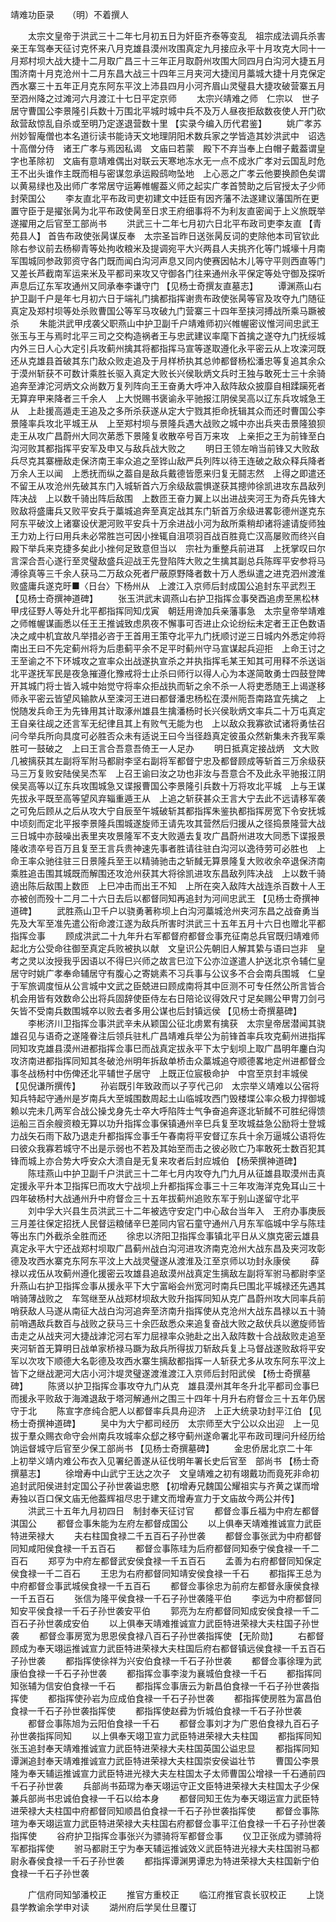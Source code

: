 靖难功臣录　　（明）不着撰人

　　太宗文皇帝于洪武三十二年七月初五日为奸臣齐泰等变乱　祖宗成法调兵杀害亲王车驾奉天征讨克怀来八月克雄县漠州攻围真定九月接应永平十月攻克大同十一月郑村坝大战大捷十二月取广昌三十三年正月取蔚州攻围大同四月白沟河大捷五月围济南十月克沧州十二月东昌大战三十四年三月夹河大捷闰月藁城大捷十月克保定西水寨三十五年正月克东阿东平汶上沛县四月小河齐眉山灵璧县大捷攻破营寨五月至泗州降之过滩河六月渡江十七日平定京师
　　太宗兴靖难之师　仁宗以　世子居守曹国公李景隆引兵数十万围北平城时城中兵不及万人昼夜拒敌数夜使人开门砍敌营敌惊乱自杀或至明乃定遂退营数十里 【实录今编入历代君鉴】
　　姚广孝苏州妙智庵僧也本名道衍读书能诗天文地理阴阳术数兵家之学皆造其妙洪武中　诏选十高僧分侍　诸王广孝与焉因私谒　文庙曰若蒙　殿下不弃当奉上白帽子戴葢谓皇字也革除初　文庙有意靖难偶出对联云天寒地冻水无一点不成氷广孝对云国乱时危王不出头谁作主既而相与密谋忽承运殿鸱吻坠地　上心恶之广孝云他要换颜色矣谓以黄易绿也及出师广孝常居守运筹帷幄葢义师之起实广孝首赞助之后官授太子少师封荣国公
　　李友直北平布政司吏初建文中廷臣有因齐藩不法遂建议藩国所在更置守臣于是擢张昺为北平布政使昺至日求王府细事将不为利友直密闻于上义旅既举遂擢用之后官至工部尚书
　　洪武三十二年七月初六日北平布政司吏李友直 【青苑县人】 首告布政使张昺谋反奉　太宗圣旨昨日送张昺反词的吏除他本司官钦此除右参议前去杨柳青等处拘收粮米及提调宛平大兴两县人夫挑齐化等门城壕十月南军围城同参政郭资守各门既而闻白沟河声息又同内使赛因帖木儿等守平则西直等门又差长芦截南军运来米及平都司来攻又守御各门往来通州永平保定等处守御及探听声息后辽东军攻通州又同承奉李谦守门 【见杨士奇撰友直墓志】
　　谭渊燕山右护卫副千户是年七月初六日于端礼门擒都指挥谢贵布政使张昺等官及攻夺九门随征真定及郑村坝等处杀败曹国公等军马攻破九门营寨三十四年至挟河搏战所乘马蹶被杀
　　朱能洪武甲戌袭父职燕山中护卫副千户靖难师初兴帷幄密议惟河间忠武王张玉与王与焉时北平三司之交构造祸者王与忠武建议率麾下首擒之遂夺九门抚绥城内外三日人心大定引兵攻蓟州擒其将都指挥马宣等遂取遵化永平密云从上攻滦河既还从克雄县首破其东门敌众败走追及于月样桥执其总帅都督杨松潘忠等复追其余众于漠州斩获不可数计乘胜长驱入真定大败长兴侯耿炳文兵时王独与敢死士三十余骑追奔至滹沱河炳文众尚数万复列阵向王王奋勇大呼冲入敌阵敌众披靡自相蹂躏死者无算弃甲来降者三千余人　上大悦赐书褒谕永平驰报江阴侯吴高以辽东兵攻城急王从　上赴援高遁走王追及之多所杀获遂从定大宁戮其拒命抚辑其众而还时曹国公李景隆率兵攻北平城王从　上至郑村坝与景隆兵遇大战败之城中亦出兵夹击景隆狼狈走王从攻广昌蔚州大同次苐悉下景隆复收散卒号百万来攻　上亲拒之王为前锋至白沟河败其都指挥平安军及申又与敌兵战大败之
　　明日王领左哨当前锋又大败敌兵尽克其寨栅敌走保济南王率众追之至铧山敌严兵列阵以待王连破之敌众释兵降者万余人王以闻　上悉抚而纵之葢自是敌兵戴德皆愿来归复无鬪志然　上得之即遣还不留王从攻沧州先破其东门入城斩首六万余级敌震惧遂获其摠帅徐凯进攻东昌敌列阵决战　上以数千骑出阵后敌围　上数匝王奋力翼上以出进战夹河王为奇兵先锋大败敌将盛庸兵又败平安兵于藁城追奔至真定战其东门斩首万余级进畧彰德州遂克东阿东平破汶上诸寨设伏淝河败平安兵十万余进战小河为敌所乘稍却诸将遽请旋师独王力劝上行曰用兵未必常胜岂可因小挫辄自沮项羽百战百胜竟亡汉高屡败而终兴自　殿下举兵来克捷多矣此小挫何足致意但当以　宗社为重整兵前进耳　上抚掌叹曰尔言深合吾心遂行至灵璧敌盛兵迎战王先登陷阵大败之生擒其副总兵陈晖平安参将马溥徐真等三千余人获马二万敌众死者尸蔽原野降者数十万人悉纵遣之进克泗州渡淮败盛庸兵遂克旴■〈日台〉下杨州从　上渡江入京师后封成国公追封东平武烈王 【见杨士奇撰神道碑】
　　张玉洪武末调燕山右护卫指挥佥事癸酉追虏至黑松林甲戌征野人等处升北平都指挥同知戊寅　朝廷用谗加兵亲藩事急　太宗皇帝举靖难之师帷幄谋画悉以任王王推诚致虑夙夜不懈事可否进止众论纷纭未定者王正色数语决之咸中机宜故凡举措必咨于王首用王策夺北平九门抚顺讨逆三日城内外悉定帅将南出王曰不先定蓟州将为后患蓟平余不足平时蓟州守马宣谋起兵迎拒　上命王讨之王至谕之不下环城攻之宣率众出战遂执宣杀之并执指挥毛某王知其可用释不杀送诣北平遂抚军民是夜急摧遵化豫戒将士止杀曰师行以得人心为本遂简敢勇士四鼓登陴开其城门将士皆入城中始觉守将率众拒战执而斩之余不杀一人将吏悉随王上谒遂移师永平密云皆望风输款从至滦河王进曰都督潘忠杨松在漠州阨吾南路宜先擒之　上悦随发兵命王为先锋用其计取涿州雄县生擒潘杨时长兴侯耿炳文率兵二十万屯真定王自亲往觇之还言军无纪律且其上有败气无能为也　上以敌众我寡欲试诸将勇怯召问今举兵所向具度可必胜否众未有适说王曰今当径趋真定彼虽众然新集未齐我军乘胜可一鼓破之　上曰王言合吾意吾倚王一人足办
　　明日抵真定接战炳　文大败几被摛获其左副将军附马都尉李坚右副将军都督宁忠及都督顾成等斩首三万余级获马三万复败安陆侯吴杰军　上召王谕曰汝之功也非汝与吾意合不及此永平驰报江阴侯吴高等以辽东兵攻围城急又谍报曹国公李景隆引兵数十万将攻北平城　上与王谋先拔永平既至高等望风弃辎重遁王从　上追之斩获甚众王言大宁去此不远请移军袭之可免后顾从之后从攻大宁自辰至午城破斩其都指挥朱鉴执都指挥房宽下令安抚城中顷刻而定北平报李景隆兵围城遂旋师王请先攻其营然后归援从之径捣景隆营大战三日城中亦鼓噪出表里夹攻景隆军不支大败遁去复攻广昌蔚州进攻大同悉下谍报景隆收溃卒号百万且复至王言兵贵神速先事者胜请往驻白沟河以逸待劳可必胜也　上命王率众驰往驻三日景隆兵至王以精骑驰击之斩馘无算景隆复大败收余卒退保济南乘胜追击围其城既而解围还攻沧州获其大将徐凯进攻东昌敌列阵决战　上以数千骑遶出陈后敌围上数匝　上巳冲击而出王不知　上所在突入敌阵大战连杀百数十人王亦被创而殁十二月二十六日去后以都督同知再追封为河间忠武王 【见杨士奇撰神道碑】
　　武胜燕山卫千户以骁勇著称坝上白沟河藁城沧州夹河东昌之战奋勇当先及大军至准先遣公衔命渡江遂为敌兵所害时洪武三十五年五月十六日也赠北平都指挥佥事
　　顾成洪武二十九年升右军都督府都督佥事充征南总兵官既归靖难师起北方公受命往御至真定兵败被执以献　文皇识公先朝旧人解其絷与语曰岂非　皇考之灵以汝授我乎因语以不得巳兴师之故言巳泣下公亦泣遂遣人护送北京令辅仁皇　居守时姚广孝奉命辅居守有腹心之寄姚素不习兵事与公议多不合会南兵围城　仁皇　于军旅调度恒从公言城中文武之臣兢进曰顾成南将其中叵测不可专任然公所言皆合机会用皆有效数命公出将兵固辞使臣侍左右日陪论议得效尺寸足矣赐公甲冑刀剑弓矢皆不受南兵数围城卒以败去者多用公谋也后封镇远侯 【见杨士奇撰墓碑】
　　李彬济川卫指挥佥事洪武辛未从颖国公征北虏累有擒获　太宗皇帝居潜闻其骁雄召见与语奇之遂隆眷注后领兵驻札广昌靖难兵举公为前锋首率兵攻克蓟州进指挥同知攻克雄县漠州进都指挥佥事巳而战真定拔永平下太宁刬坝上取广昌明年鏖白沟攻济南进都指挥同知其冬破沧州明年拆敌单桥击众藁城追夺顺德畧地定州进都督佥事冬战杨村中伤俾还北平辅世子居守　上既正位宸极命护　中宫至京封丰城侯 【见倪谦所撰传】
　　孙岩既引年致政而以子亨代己卯　太宗举义靖难以公宿将知兵特起守通州是岁南兵大至城围数周起土山临城攻西门毁楼堞公率众极力捍御城赖以完未几两军合战公操戈身先士卒大呼陷阵士气争奋追奔逐北斩馘不可胜纪得馈运船三百余艘资粮无算以功升指挥佥事保镇通州辛巳兵复至攻城益急公励将士登城力战矢石雨下敌乃退走升都指挥佥事壬午春南将平安督辽东兵十余万逼城公语将佐曰彼众我寡若城守不出是示弱也不若及其始至而击之彼必败亡乃率敢死士数百犯其锋而城上亦合势大呼安众大溃自是无复来攻者后封应城伯 【杨荣撰神道碑】
　　陈珪燕山中护卫副千户洪武三十二年七月内攻夺九门九月从征雄县取漠州击真定援永平升本卫指挥巳而攻大宁战坝上升都指挥佥事三十三年攻海洋克免耳山三十四年破杨村大战通州升中府督佥三十五年拔蓟州追败东军于别山遂留守北平
　　刘中孚大兴县生员洪武三十二年被选守安定门中心敌台当年入　王府办事庚辰三月差往保定招抚人民督运粮储辛巳差同内官石童守通州八月东军临城中孚与陈珪等出东门外截杀全胜而还
　　徐忠以济阳卫指挥佥事镇北平日从义旗克密云雄县真定永平大宁还战郑村坝取广昌蓟州战白沟河进攻济南克沧州大战东昌及夹河攻彰德及攻西水寨克东阿东平汶上大战灵璧遂从渡淮及江至京师以功封永康侯
　　薛禄以戎伍从攻蓟州遵化援密云攻雄县追敌漠州战真定生摛敌左副将军驸马都尉李坚升燕山右护卫指挥佥事从援永平下大宁富峪会州宽河时南兵巳围北平城禄还先遇其哨骑薄战败之　车驾继至从战郑材坝敌大败升指挥同知从克广昌蔚州攻大同率兵前哨获敌人马遂从南征大战白沟河追奔至济南升指挥使从克沧州大战东昌禄以五十骑前哨遇敌兵数百与战败之获马三十余匹敌悉众来追复奋战大败之敌伏兵以邀旋师皆击走之从战夹河大捷战滹沱河右军力屈禄率众驰赴之出入敌阵数十合战敌败走追至夹河斩首无算明日战单家桥禄马蹶为敌兵所得拔刀斩敌兵复上马督战遂败敌将平安军以次攻下顺德大名彰德及攻西水寨生摛敌都指挥一人斩获尤多从攻东阿东平汶上皆下之继战淝河大店小河汴堤灵璧遂渡淮渡江入京师后封阳武侯 【杨士奇撰墓碑】
　　陈贤以护卫指挥佥事攻夺九门从克　雄县漠州其年冬升北平都司佥事巳而援永平败敌于海滩退敌于塔河解通州之围三十四年十月升右府督佥三十五年仍居守于北
　　陈宣字彦纯合肥人以都督率兵具舟迎济　上正大统录功封平江伯 【见杨士奇撰神道碑】
　　吴中为大宁都司经历　太宗师至大宁公以众出迎　上一见拔于羣众赐衣命守会州南兵攻城率众郄之移守蓟州遂命署北平布政司理问升经历给饷运督城守后官至少保工部尚书 【见杨士奇撰墓碑】
　　金忠侨居北京二十年　上初举义靖内难公布衣入见署纪善遂从征伐明年署长史后官至　部尚书 【杨士奇撰墓志】
　　徐增寿中山武宁王达之次子　文皇靖难之初有翊戴功而竟死非命初追封武阳侯进封定国公子孙世袭谥忠愍 【初增寿兄魏国公耀祖实与齐黄之谋而增寿独以百口保文庙无他葢辉祖尽忠于建文而增寿宣力于文庙故今两公并传】
　　洪武三十五年九月初四日　制封奉天征讨官
　　都督佥事丘福为中府左都督淇国公
　　都督佥事朱能为左府左都督成国公
　　以上俱奉天靖难推诚宣力武臣特进荣禄大
　　夫右柱国食禄二千五百石子孙世袭
　　都督佥事张武为中府都督同知咸阳侯食禄一千五百石
　　都督佥事陈珪为后府都督同知泰宁侯食禄一千二百石
　　郑亨为中府左都督武安侯食禄一千五百石
　　孟善为右府都督同知保定侯食禄一千二百石
　　王忠为右府都督同知靖安侯食禄一千石
　　都指挥王总为中府都督佥事武城侯食禄一千五百石
　　都督佥事徐忠为前府左都督永康侯食禄一千五百石
　　张信为隆平侯食禄一千石子孙世袭隆平伯
　　李远为中府都督同知安平侯食禄一千石子孙世袭安平伯
　　郭亮为左府都督同知成安侯食禄一千二百石子孙世袭成安伯
　　以上俱奉天靖难推诚宣力武臣特进荣禄大夫柱国子孙世袭
　　都督佥事房宽为思恩侯食禄八百石子孙世袭指挥使 【无阶勋】
　　右都督顾成为奉天翊运推诚宣力武臣特进荣禄大夫柱国后府右都督镇远侯食禄一千五百石子孙世袭
　　都指挥使徐祥为兴安伯食禄一千石子孙世袭
　　都督佥事徐理为武康伯食禄一千石子孙世袭
　　都指挥佥事李浚为襄城伯食禄一千石
　　都指挥同知张辅为信安伯食禄一千石
　　都指挥佥事唐云为新昌伯食禄一千石子孙世袭指挥使
　　都指挥使孙岩为应成伯食禄一千石子孙世袭
　　都指挥使房胜为富昌伯食禄一千石子孙世袭指挥使
　　都指挥使赵彛为忻城伯食禄一千石子孙世袭
　　都督佥事陈旭为云阳伯食禄一千石
　　都督佥事刘才为广恩伯食禄九百石子孙世袭指挥同知
　　以上俱奉天翊卫宣力武臣特进荣禄大夫柱国
　　都指挥同知张玉追封奉天靖难推诚宣力武臣特进荣禄大夫柱国英国公谥忠显
　　都指挥同知谭渊追封奉天靖难推诚宣力武臣特进荣禄大夫柱国崇安侯谥壮节
　　曹国公李景隆为奉天辅运推诚宣力武臣特进光禄大夫左柱国太子太师曹国公增禄一千石通前四千石子孙世袭
　　兵部尚书茹瑺为奉天翊运守正文臣特进荣禄大夫柱国太子少保兼兵部尚书忠诚伯食禄一千石以给本身
　　都督同知王佐为奉天翊运宣力武臣特进荣禄大夫柱国中府都督同知顺昌伯食禄一千石子孙世袭指挥使
　　都督佥事陈瑄为奉天翊运宣力武臣特进荣禄大夫柱国右府都督佥事平江伯食禄一千石子孙世袭指挥使
　　谷府护卫指挥佥事张兴为骠骑将军都督佥事
　　仪卫正张成为骠骑将军都指挥使
　　驸马都尉王宁为奉天辅运推诚效义武臣特进光禄大夫柱国驸马都尉永春侯食禄一千石子孙世袭
　　都指挥谭渊男谭忠为特进荣禄大夫柱国新宁伯食禄一千石子孙世袭

　　广信府同知邹潘校正
　　推官方重校正
　　临江府推官袁长驭校正
　　上饶县学教谕余学申对读
　　湖州府后学吴仕旦覆订
